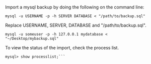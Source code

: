 Import a mysql backup by doing the following on the command line:

```mysql -u USERNAME -p -h SERVER DATABASE < "/path/to/backup.sql"```

Replace USERNAME, SERVER, DATABASE and "/path/to/backup.sql".

```mysql -u someuser -p -h 127.0.0.1 mydatabase < "~/Desktop/mybackup.sql"```

To view the status of the import, check the process list.

```$ mysql
mysql> show processlist;```
